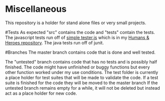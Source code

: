 Miscellaneous
=============
This repository is a holder for stand alone files or very small projects.

#Tests
As expected "src" contains the code and "tests" contain the tests.
The javascript tests run off of [simple tester.js](https://github.com/SkySpiral7/Humans-and-Heroes/blob/wip/2-secret-origins/javascript/simple%20tester.js) which is in my [Humans & Heroes repository](https://github.com/SkySpiral7/Humans-and-Heroes).
The java tests run off of junit.

#Branches
The master branch contains code that is done and well tested.

The "untested" branch contains code that has no tests and is possibly half finished.
The code might have unfinished or buggy functions but every other function worked under my use conditions.
The test folder is currently a place holder for test suites that will be made to validate the code.
If a test suite is finished for the code they will be moved to the master branch
If the untested branch remains empty for a while, it will not be deleted but instead act as a place holder for new code.
